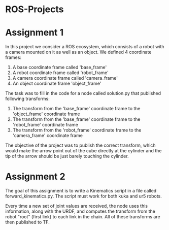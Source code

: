 # ROS-Projects
# Assignment 1

In this project we consider a ROS ecosystem, which consists of a robot with a camera mounted on it as well as an object. We defined 4 coordinate frames: 
1. A base coordinate frame called 'base_frame'
2. A robot coordinate frame  called 'robot_frame'
3. A camera coordinate frame called 'camera_frame'
4. An object coordinate frame 'object_frame'

The task was to fill in the code for a node called solution.py that published following transforms:
1. The transform from the 'base_frame' coordinate frame to the 'object_frame' coordinate frame 
2. The transform from the 'base_frame' coordinate frame to the 'robot_frame' coordinate frame 
3. The transform from the 'robot_frame' coordinate frame to the 'camera_frame' coordinate frame

The objective of the project was to publish the correct transform, which would make the arrow point out of the cube directly at the cylinder and the tip of the arrow should be just barely touching the cylinder. 

# Assignment 2
The goal of this assignment is to write a Kinematics script in a file called forward_kinematics.py. The script must work for both kuka and ur5 robots.

Every time a new set of joint values are received, the node uses this information, along with the URDF, and computes the transform from the robot "root" (first link) to each link in the chain. All of these transforms are then published to TF.


